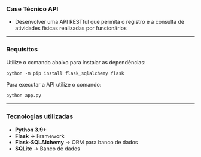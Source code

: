 
### **Case Técnico API**
- Desenvolver uma API RESTful que permita o registro e a consulta de atividades fisicas realizadas por funcionários
  
---

### **Requisitos**

Utilize o comando abaixo para instalar as dependências:

```markdown
python -m pip install flask_sqlalchemy flask
```

Para executar a API utilize o comando:
```markdown
python app.py
```

---

### **Tecnologias utilizadas**

- **Python 3.9+**
- **Flask** → Framework
- **Flask-SQLAlchemy** → ORM para banco de dados
- **SQLite** → Banco de dados
